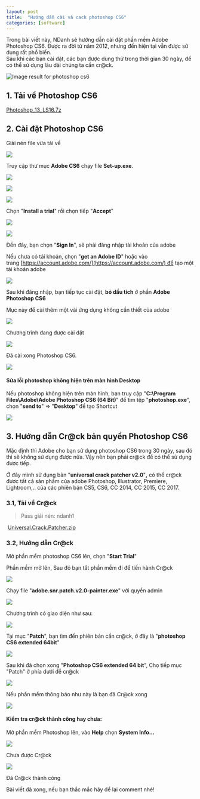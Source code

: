 ```yaml
---
layout: post
title:  "Hướng dẫn cài và cack photoshop CS6"
categories: [software]
---
```

Trong bài viết này, NDanh sẽ hướng dẫn cài đặt phần mềm Adobe Photoshop CS6. Được ra đời từ năm 2012, nhưng đến hiện tại vẫn được sử dụng rất phổ biến.  
Sau khi các bạn cài đặt, các bạn được dùng thử trong thời gian 30 ngày, để có thể sử dụng lâu dài chúng ta cần cr@ck.  

![Image result for photoshop cs6](https://encrypted-tbn0.gstatic.com/images?q=tbn%3AANd9GcQGoU01K-0-CkaYLZRMT8OYHNuN5VCkdbOP9S7vQ98bpLpive-K)

1\. Tải về Photoshop CS6
------------------------

[Photoshop\_13\_LS16.7z](https://bit.ly/2Y20ZEy)  

2\. Cài đặt Photoshop CS6 
--------------------------

Giải nén file vừa tải về  

[![](https://1.bp.blogspot.com/-fylSxP6xD0c/Xjfa-6H3klI/AAAAAAAAcgo/QGkNyqtyLOICt6ixE0ZSZmF-HuC_bru6QCLcBGAsYHQ/s1600/1ndanh.png)](https://1.bp.blogspot.com/-fylSxP6xD0c/Xjfa-6H3klI/AAAAAAAAcgo/QGkNyqtyLOICt6ixE0ZSZmF-HuC_bru6QCLcBGAsYHQ/s1600/1ndanh.png)

Truy cập thư mục **Adobe CS6** chạy file **Set-up.exe**.

[![](https://1.bp.blogspot.com/-ZHZW-moyx0w/XjfbsD0TKAI/AAAAAAAAcgw/xMGw2RXwpVQ4SURPGWkClfE511t2DsGSwCLcBGAsYHQ/s1600/2ndanh.png)](https://1.bp.blogspot.com/-ZHZW-moyx0w/XjfbsD0TKAI/AAAAAAAAcgw/xMGw2RXwpVQ4SURPGWkClfE511t2DsGSwCLcBGAsYHQ/s1600/2ndanh.png)

[![](https://1.bp.blogspot.com/-YYD-ww17XYk/Xjfb1O5uhgI/AAAAAAAAcg0/nmRtyUHRaaUz_PvfArhfbbmA4BswLwxYQCLcBGAsYHQ/s1600/3ndanh.png)](https://1.bp.blogspot.com/-YYD-ww17XYk/Xjfb1O5uhgI/AAAAAAAAcg0/nmRtyUHRaaUz_PvfArhfbbmA4BswLwxYQCLcBGAsYHQ/s1600/3ndanh.png)

[![](https://1.bp.blogspot.com/-TeOTDOqWovU/XjfcQb0DMHI/AAAAAAAAchA/TKFNmDPVMvg6LbR5k9pMxfpQPJQlCpnqwCLcBGAsYHQ/s1600/4ndanh.png)](https://1.bp.blogspot.com/-TeOTDOqWovU/XjfcQb0DMHI/AAAAAAAAchA/TKFNmDPVMvg6LbR5k9pMxfpQPJQlCpnqwCLcBGAsYHQ/s1600/4ndanh.png)

Chọn "**Install a trial**" rồi chọn tiếp "**Accept**"

[![](https://1.bp.blogspot.com/-aDoSNlW1Zq0/XjfcmTSWhtI/AAAAAAAAchI/jyfVn6WSPIUIhYmqhlAF4DGGnCXm_QJEgCLcBGAsYHQ/s1600/5ndanh.png)](https://1.bp.blogspot.com/-aDoSNlW1Zq0/XjfcmTSWhtI/AAAAAAAAchI/jyfVn6WSPIUIhYmqhlAF4DGGnCXm_QJEgCLcBGAsYHQ/s1600/5ndanh.png)

  

[![](https://1.bp.blogspot.com/-BG1bvICDg3c/Xjfc6rPwRaI/AAAAAAAAchQ/w2V97MyXl-kR2qlFmIgk5KPGwUNsUkt1QCLcBGAsYHQ/s1600/6ndanh.png)](https://1.bp.blogspot.com/-BG1bvICDg3c/Xjfc6rPwRaI/AAAAAAAAchQ/w2V97MyXl-kR2qlFmIgk5KPGwUNsUkt1QCLcBGAsYHQ/s1600/6ndanh.png)

Đến đây, bạn chọn "**Sign In**", sẽ phải đăng nhập tài khoản của adobe

Nếu chưa có tải khoản, chọn "**get an Adobe ID**" hoặc vào trang [https://account.adobe.com/](https://account.adobe.com/) để tạo một tài khoản adobe

[![](https://1.bp.blogspot.com/-YTRQips-Hlg/XjfdY6C_qTI/AAAAAAAAchY/_4uGMoEg13EHGq6GoYLphrm75P0RGPPOACLcBGAsYHQ/s1600/7ndanh.png)](https://1.bp.blogspot.com/-YTRQips-Hlg/XjfdY6C_qTI/AAAAAAAAchY/_4uGMoEg13EHGq6GoYLphrm75P0RGPPOACLcBGAsYHQ/s1600/7ndanh.png)

Sau khi đăng nhập, bạn tiếp tục cài đặt, **bỏ dấu tích** ở phần **Adobe Photoshop CS6**

Mục này để cài thêm một vài ứng dụng không cần thiết của adobe

[![](https://1.bp.blogspot.com/-t8eZVjGf_nk/XjffGvwpzHI/AAAAAAAAchk/drpPZZM-61MQhj_czNvDwWu-06y6-gPdwCLcBGAsYHQ/s1600/8ndanh.png)](https://1.bp.blogspot.com/-t8eZVjGf_nk/XjffGvwpzHI/AAAAAAAAchk/drpPZZM-61MQhj_czNvDwWu-06y6-gPdwCLcBGAsYHQ/s1600/8ndanh.png)

Chương trình đang được cài đặt 

  

[![](https://1.bp.blogspot.com/-PLyWTikWlCg/XjffaWQUkxI/AAAAAAAAchw/bpSEYo5Sz0AMzKWNSS5QCYM96kdByya-wCLcBGAsYHQ/s1600/9ndanh.png)](https://1.bp.blogspot.com/-PLyWTikWlCg/XjffaWQUkxI/AAAAAAAAchw/bpSEYo5Sz0AMzKWNSS5QCYM96kdByya-wCLcBGAsYHQ/s1600/9ndanh.png)

Đã cài xong Photoshop CS6. 

[![](https://1.bp.blogspot.com/-JzhcsB6Ub1I/Xjfhug5AtbI/AAAAAAAAciA/vVkbCJX4_KIvgHamNBrJrmUCyy32UI6dwCLcBGAsYHQ/s1600/10ndanh.png)](https://1.bp.blogspot.com/-JzhcsB6Ub1I/Xjfhug5AtbI/AAAAAAAAciA/vVkbCJX4_KIvgHamNBrJrmUCyy32UI6dwCLcBGAsYHQ/s1600/10ndanh.png)

#### Sửa lỗi photoshop không hiện trên màn hình Desktop

Nếu photoshop không hiện trên màn hình, ban truy cập "**C:\\Program Files\\Adobe\\Adobe Photoshop CS6 (64 Bit)**" để tìm tệp "**photoshop.exe**", chọn "**send to**" => "**Desktop**" để tạo Shortcut

[![](https://1.bp.blogspot.com/-4tvxndZkHw8/XjfjwlE9-HI/AAAAAAAAciM/i6N8Hd-ZMHEGc7riP0ldxo08hHBuCbdsACLcBGAsYHQ/s1600/12ndanh.png)](https://1.bp.blogspot.com/-4tvxndZkHw8/XjfjwlE9-HI/AAAAAAAAciM/i6N8Hd-ZMHEGc7riP0ldxo08hHBuCbdsACLcBGAsYHQ/s1600/12ndanh.png)

  

3\. Hướng dẫn Cr@ck bản quyền Photoshop CS6
-------------------------------------------

Mặc định thì Adobe cho bạn sử dụng photoshop CS6 trong 30 ngày, sau đó thì sẽ không sử dụng được nữa. Vậy nên bạn phải cr@ck để có thể sử dụng được tiếp.

Ở đây mình sử dụng bản "**universal crack patcher v2.0**"**,** có thể cr@ck được tất cả sản phẩm của adobe Photoshop, Illustrator, Premiere, Lightroom,.. của các phiên bản CS5, CS6, CC 2014, CC 2015, CC 2017.

### 3.1, Tải về Cr@ck

> Pass giải nén: ndanh1

 [Universal.Crack.Patcher.zip](https://www.dropbox.com/s/6ylohn8hydqwyd4/Universal.Crack.Patcher.v2.0%28ndanh1%29.zip?dl=0)

### 3.2, Hướng dẫn Cr@ck 

Mở phần mềm photoshop CS6 lên, chọn "**Start Trial**"

Phần mềm mở lên, Sau đó bạn tắt phần mềm đi để tiến hành Cr@ck

[![](https://1.bp.blogspot.com/-RgzlGAA2DMo/XjfraKtZ6wI/AAAAAAAAcis/ZVVqh-lfTgUM-lAWa4nF-JIZCgTDxEFHQCLcBGAsYHQ/s1600/13ndanh.png)](https://1.bp.blogspot.com/-RgzlGAA2DMo/XjfraKtZ6wI/AAAAAAAAcis/ZVVqh-lfTgUM-lAWa4nF-JIZCgTDxEFHQCLcBGAsYHQ/s1600/13ndanh.png)

Chạy file "**adobe.snr.patch.v2.0-painter.exe**" với quyền admin

[![](https://1.bp.blogspot.com/-D3qtWuZ1Zdo/XjfuM89e__I/AAAAAAAAci4/nw2Zpdmb6LcI-ji57QlaQi7L2V8Q23NuQCLcBGAsYHQ/s1600/c1ndanh.png)](https://1.bp.blogspot.com/-D3qtWuZ1Zdo/XjfuM89e__I/AAAAAAAAci4/nw2Zpdmb6LcI-ji57QlaQi7L2V8Q23NuQCLcBGAsYHQ/s1600/c1ndanh.png)

Chương trình có giao diện như sau:

[![](https://1.bp.blogspot.com/-Net1_Jc5fJE/Xjfunq_r79I/AAAAAAAAcjA/RBnD5LmegdwCfi4-zcHqBZviUZf_PrIFwCLcBGAsYHQ/s1600/c1.1ndanh.png)](https://1.bp.blogspot.com/-Net1_Jc5fJE/Xjfunq_r79I/AAAAAAAAcjA/RBnD5LmegdwCfi4-zcHqBZviUZf_PrIFwCLcBGAsYHQ/s1600/c1.1ndanh.png)

Tại mục "**Patch**", bạn tìm đến phiên bản cần cr@ck, ở đây là "**photoshop CS6 extended 64bit**"

[![](https://1.bp.blogspot.com/-RIQMw-8OC5o/Xjfu_kPCG9I/AAAAAAAAcjI/bW85UmX3Avg93NoS_DVQXdwDwZhzNSA9wCLcBGAsYHQ/s1600/c2ndanh.png)](https://1.bp.blogspot.com/-RIQMw-8OC5o/Xjfu_kPCG9I/AAAAAAAAcjI/bW85UmX3Avg93NoS_DVQXdwDwZhzNSA9wCLcBGAsYHQ/s1600/c2ndanh.png)

Sau khi đã chọn xong "**Photoshop CS6 extended 64 bit**", Chọ tiếp mục "Patch" ở phía dưới để cr@ck

[![](https://1.bp.blogspot.com/-JE_nk2ps4X8/Xjfvm8vavUI/AAAAAAAAcjQ/EKng7E3e7RMcJykCkfwubnZe4Kv_WOsbQCLcBGAsYHQ/s1600/c3ndanh.png)](https://1.bp.blogspot.com/-JE_nk2ps4X8/Xjfvm8vavUI/AAAAAAAAcjQ/EKng7E3e7RMcJykCkfwubnZe4Kv_WOsbQCLcBGAsYHQ/s1600/c3ndanh.png)

Nếu phần mềm thông báo như này là bạn đã Cr@ck xong

[![](https://1.bp.blogspot.com/-7Uiv7Y2F-bQ/XjfwUiNjQoI/AAAAAAAAcjc/aM8rjMPBNkkkYOtvMdJbMZubyFDbM-sjACLcBGAsYHQ/s1600/c4ndanh.png)](https://1.bp.blogspot.com/-7Uiv7Y2F-bQ/XjfwUiNjQoI/AAAAAAAAcjc/aM8rjMPBNkkkYOtvMdJbMZubyFDbM-sjACLcBGAsYHQ/s1600/c4ndanh.png)

#### Kiểm tra cr@ck thành công hay chưa:

Mở phần mềm Photoshop lên, vào **Help** chọn **System Info...**

  

[![](https://1.bp.blogspot.com/-TqvGVkj5aoQ/Xjfwq3PZFsI/AAAAAAAAcjk/7ZyKYcVW7ywTF3gqlrJ27-GJhVtCPh50wCLcBGAsYHQ/s1600/try.png)](https://1.bp.blogspot.com/-TqvGVkj5aoQ/Xjfwq3PZFsI/AAAAAAAAcjk/7ZyKYcVW7ywTF3gqlrJ27-GJhVtCPh50wCLcBGAsYHQ/s1600/try.png)

Chưa được Cr@ck

  

[![](https://1.bp.blogspot.com/-8qa7FNMbKW0/Xjfwq6w9MBI/AAAAAAAAcjo/kgHmvGQHSB8eB65ljV_U3d0N_o3Vh9y4gCEwYBhgL/s1600/done.png)](https://1.bp.blogspot.com/-8qa7FNMbKW0/Xjfwq6w9MBI/AAAAAAAAcjo/kgHmvGQHSB8eB65ljV_U3d0N_o3Vh9y4gCEwYBhgL/s1600/done.png)

Đã Cr@ck thành công  

  

Bài viết đã xong, nếu bạn thắc mắc hãy để lại comment nhé!